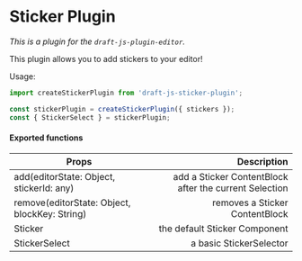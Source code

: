 # Sticker Plugin

*This is a plugin for the `draft-js-plugin-editor`.*

This plugin allows you to add stickers to your editor!

Usage:

```js
import createStickerPlugin from 'draft-js-sticker-plugin';

const stickerPlugin = createStickerPlugin({ stickers });
const { StickerSelect } = stickerPlugin;
```

#### Exported functions

| Props                                          | Description
| -----------------------------------------------|------------:|
| add(editorState: Object, stickerId: any) | add a Sticker ContentBlock after the current Selection|
| remove(editorState: Object, blockKey: String) | removes a Sticker ContentBlock|
| Sticker | the default Sticker Component |
| StickerSelect | a basic StickerSelector |
